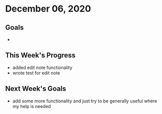 # December 06, 2020

## Goals

* 

## This Week's Progress

* added edit note functionality
* wrote test for edit note

## Next Week's Goals

* add some more functionality and just try to be generally useful where my help is needed